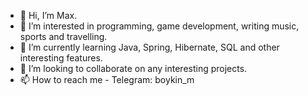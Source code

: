 - 👋 Hi, I’m Max.
- 👀 I’m interested in programming, game development, writing music, sports and travelling.
- 🌱 I’m currently learning Java, Spring, Hibernate, SQL and other interesting features.
- 💞️ I’m looking to collaborate on any interesting projects.
- 📫 How to reach me - Telegram: boykin_m

<!---
moorcore/moorcore is a ✨ special ✨ repository because its `README.md` (this file) appears on your GitHub profile.
You can click the Preview link to take a look at your changes.
--->
